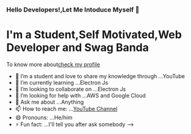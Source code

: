 ### Hello Developers!,Let Me Intoduce Myself 👋

<h1>I'm a Student,Self Motivated,Web Developer and Swag Banda</h1> 
<p>To know more about<a href='#'>check my profile</a></p>


- 🔭 I’m a student and love to share my knowledge through ...YouTube
- 🌱 I’m currently learning ...Electron Js
- 👯 I’m looking to collaborate on ...Electron Js
- 🤔 I’m looking for help with ...AWS and Google Cloud
- 💬 Ask me about ...Anything
- 📫 How to reach me: ...[YouTube Channel](https://www.youtube.com/channel/UCfFvyabq1XPMd6w-5YSA57Q)
- 😄 Pronouns: ...He/him
- ⚡ Fun fact: ...I'll tell you after ask somebody
-->

